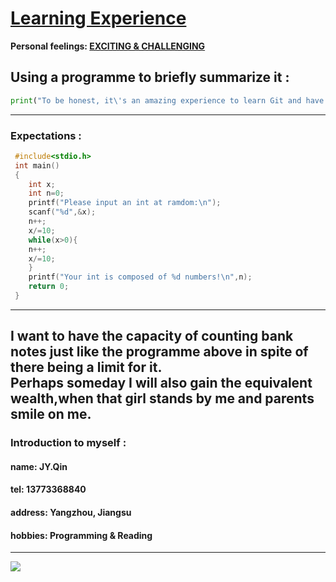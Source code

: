 # [Learning Experience](https://www.githubs.cn/)
**Personal feelings: <u>EXCITING & CHALLENGING</u>**
## Using a programme to briefly summarize it :
```python
print("To be honest, it\'s an amazing experience to learn Git and have a Github acountant of my own, alongside filled with hardships too.Nevertheless,I managed to get over all the problems by searching for information on the Internet and watching vedios at Bili Bili. For me,what matters is not to gain success,but to attain new approaches to thinking about questions.")
```
 *** 
### Expectations :
```c
 #include<stdio.h>
 int main()
 {
	int x;
	int n=0;
	printf("Please input an int at ramdom:\n");
	scanf("%d",&x);
	n++;
	x/=10;
	while(x>0){
	n++;
	x/=10;	
	}
	printf("Your int is composed of %d numbers!\n",n);
	return 0;
 }
```
 --- 

I want to have the capacity of counting bank notes just like the programme above in spite of there being a **limit** for it.   
Perhaps someday I will also gain the equivalent wealth,when that girl stands by me and parents smile on me.
 --- 
### Introduction to myself :  
#### name: JY.Qin
#### tel: 13773368840  
#### address: Yangzhou, Jiangsu  
#### hobbies: Programming & Reading  
---

![](https://gss0.baidu.com/-vo3dSag_xI4khGko9WTAnF6hhy/zhidao/pic/item/cb8065380cd791235ae33b4cae345982b2b78083.jpg)
